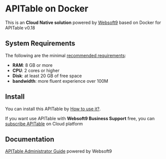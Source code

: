 # APITable on Docker  

This is an **Cloud Native solution** powered by [Websoft9](https://www.websoft9.com) based on Docker for APITable v0.18

## System Requirements

The following are the minimal [recommended requirements](https://github.com/apitable/apitable/blob/develop/docker-compose.yaml):

* **RAM**: 8 GB or more
* **CPU**: 2 cores or higher
* **Disk**: at least 20 GB of free space
* **bandwidth**: more fluent experience over 100M  

## Install

You can install this APITable by [How to use it?](https://github.com/Websoft9/docker-library#how-to-use-it).   

If you want use APITable with **Websoft9 Business Support** free, you can [subscribe APITable](https://www.websoft9.com/apps) on Cloud platform

## Documentation

[APITable Administrator Guide](https://support.websoft9.com/docs/apitable ) powered by Websoft9

